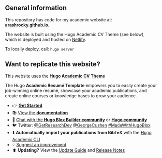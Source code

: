 ## General information

This repository has code for my academic website at: [**arashrocky.github.io**](https://arashrocky.github.io/).

The website is built using the Hugo Academic CV Theme (see below), which is deployed and hosted on [Netlify](https://www.netlify.com/).

To locally deploy, call: `hugo server`


## Want to replicate this website?

This website uses the [**Hugo Academic CV Theme**](https://github.com/HugoBlox/theme-academic-cv)


The Hugo **Academic Resumé Template** empowers you to easily create your job-winning online resumé, showcase your academic publications, and create online courses or knowledge bases to grow your audience.

- 👉 [**Get Started**](https://hugoblox.com/templates/)
- 📚 [View the **documentation**](https://docs.hugoblox.com/)
- 💬 [Chat with the **Hugo Blox Builder community**](https://discord.gg/z8wNYzb) or [**Hugo community**](https://discourse.gohugo.io)
- 🐦 Twitter: [@GetResearchDev](https://twitter.com/GetResearchDev) [@GeorgeCushen](https://twitter.com/GeorgeCushen) [#MadeWithHugoBlox](https://twitter.com/search?q=%23MadeWithHugoBlox&src=typed_query)
- ⬇️ **Automatically import your publications from BibTeX** with the [Hugo Academic CLI](https://github.com/GetRD/academic-file-converter)
- 💡 [Suggest an improvement](https://github.com/HugoBlox/hugo-blox-builder/issues)
- ⬆️ **Updating?** View the [Update Guide](https://docs.hugoblox.com/reference/update/) and [Release Notes](https://github.com/HugoBlox/hugo-blox-builder/releases)